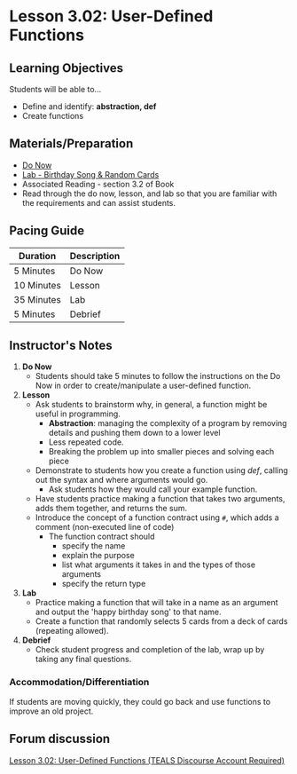 # Lesson 3.02: User-Defined Functions

## Learning Objectives
Students will be able to... 
* Define and identify: **abstraction, def**
* Create functions

## Materials/Preparation
* [Do Now]
* [Lab - Birthday Song & Random Cards]
* Associated Reading - section 3.2 of Book
* Read through the do now, lesson, and lab so that you are familiar with the requirements and can assist students.

## Pacing Guide
| **Duration**   | **Description** |
| ---------- | ----------- |
| 5 Minutes  | Do Now      |
| 10 Minutes | Lesson      |
| 35 Minutes | Lab         |
| 5 Minutes | Debrief  |

## Instructor's Notes
1. **Do Now**
    * Students should take 5 minutes to follow the instructions on the Do Now in order to create/manipulate a user-defined function.  
2. **Lesson**
    * Ask students to brainstorm why, in general, a function might be useful in programming.
        * **Abstraction**: managing the complexity of a program by removing details and pushing them down to a lower level
        * Less repeated code.
        * Breaking the problem up into smaller pieces and solving each piece
    * Demonstrate to students how you create a function using *def*, calling out the syntax and where arguments would go.
        * Ask students how they would call your example function.
    * Have students practice making a function that takes two arguments, adds them together, and returns the sum. 
    * Introduce the concept of a function contract using `#`, which adds a comment (non-executed line of code)
        * The function contract should 
            * specify the name
            * explain the purpose
            * list what arguments it takes in and the types of those arguments
            * specify the return type
3. **Lab**
    * Practice making a function that will take in a name as an argument and output the 'happy birthday song' to that name. 
    * Create a function that randomly selects 5 cards from a deck of cards (repeating allowed).
4. **Debrief**
    * Check student progress and completion of the lab, wrap up by taking any final questions. 

### Accommodation/Differentiation

If students are moving quickly, they could go back and use functions to improve an old project.

## Forum discussion
[Lesson 3.02: User-Defined Functions (TEALS Discourse Account Required)](https://forums.tealsk12.org/c/2nd-semester-unit-3-functions/lesson-3-02-user-defined-functions)
  

[Do Now]:do_now.md
[Lab - Birthday Song & Random Cards]:lab.md
